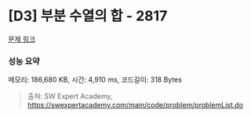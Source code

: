 # [D3] 부분 수열의 합 - 2817 

[문제 링크](https://swexpertacademy.com/main/code/problem/problemDetail.do?contestProbId=AV7IzvG6EksDFAXB) 

### 성능 요약

메모리: 186,680 KB, 시간: 4,910 ms, 코드길이: 318 Bytes



> 출처: SW Expert Academy, https://swexpertacademy.com/main/code/problem/problemList.do
